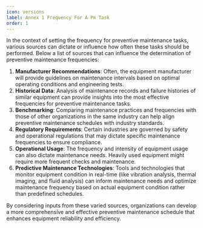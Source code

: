 ```yaml
---
icon: versions
label: Annex 1 Frequency For A Pm Task
order: 1
---
```


In the context of setting the frequency for preventive maintenance tasks, various sources can dictate or influence how often these tasks should be performed. Below a list of sources that can influence the determination of preventive maintenance frequencies:

1. **Manufacturer Recommendations**: Often, the equipment manufacturer will provide guidelines on maintenance intervals based on optimal operating conditions and engineering tests.
2. **Historical Data**: Analysis of maintenance records and failure histories of similar equipment can provide insights into the most effective frequencies for preventive maintenance tasks.
3. **Benchmarking**: Comparing maintenance practices and frequencies with those of other organizations in the same industry can help align preventive maintenance schedules with industry standards.
4. **Regulatory Requirements**: Certain industries are governed by safety and operational regulations that may dictate specific maintenance frequencies to ensure compliance.
5. **Operational Usage**: The frequency and intensity of equipment usage can also dictate maintenance needs. Heavily used equipment might require more frequent checks and maintenance.
6. **Predictive Maintenance Technologies**: Tools and technologies that monitor equipment condition in real-time (like vibration analysis, thermal imaging, and fluid analysis) can inform maintenance needs and optimize maintenance frequency based on actual equipment condition rather than predefined schedules.

By considering inputs from these varied sources, organizations can develop a more comprehensive and effective preventive maintenance schedule that enhances equipment reliability and efficiency.
